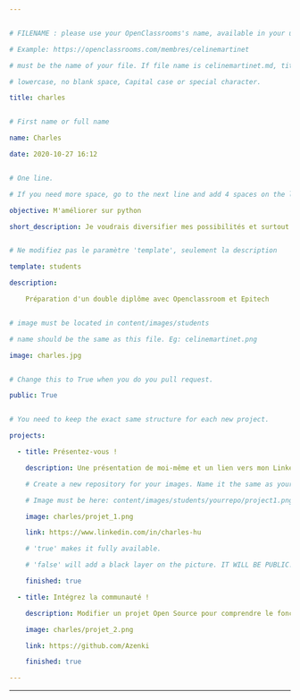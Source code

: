 ```yaml
---


# FILENAME : please use your OpenClassrooms's name, available in your url.

# Example: https://openclassrooms.com/membres/celinemartinet

# must be the name of your file. If file name is celinemartinet.md, title is celinemartinet.

# lowercase, no blank space, Capital case or special character.

title: charles


# First name or full name

name: Charles

date: 2020-10-27 16:12


# One line.

# If you need more space, go to the next line and add 4 spaces on the left, as in 'description'.

objective: M'améliorer sur python

short_description: Je voudrais diversifier mes possibilités et surtout solidifier mes bases en python


# Ne modifiez pas le paramètre 'template', seulement la description

template: students

description:

    Préparation d'un double diplôme avec Openclassroom et Epitech


# image must be located in content/images/students

# name should be the same as this file. Eg: celinemartinet.png

image: charles.jpg


# Change this to True when you do you pull request.

public: True


# You need to keep the exact same structure for each new project.

projects:

  - title: Présentez-vous !

    description: Une présentation de moi-même et un lien vers mon LinkedIn.

    # Create a new repository for your images. Name it the same as your nickname and profile picture.

    # Image must be here: content/images/students/yourrepo/project1.png

    image: charles/projet_1.png

    link: https://www.linkedin.com/in/charles-hu

    # 'true' makes it fully available.

    # 'false' will add a black layer on the picture. IT WILL BE PUBLIC!

    finished: true

  - title: Intégrez la communauté !

    description: Modifier un projet Open Source pour comprendre le fonctionnement de Git, github et PR.

    image: charles/projet_2.png

    link: https://github.com/Azenki

    finished: true

---
```



---

